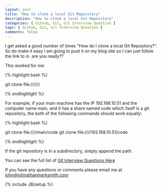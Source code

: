 ```yaml
---
layout: post
title: "How to clone a local Git Repository"
description: "How to clone a local Git Repository"
categories: [ Github, Git, Git Interview Question ]
tags: [ Github, Git, Git Interview Question ]
comments: false
---
```


I get asked a good number of times "How do I clone a local Git Repository?". So do make it easy I am going to pust it on my blog site so I can just follow the link to in.  are you ready??

This worked for me:

{% highlight bash %}

git clone file:////<host>/<share>/<path>

{% endhighlight %}

For example, if your main machine has the IP 192.168.10.51 and the computer name main, and it has a share named code which itself is a git repository, the both of the following commands should work equally:


{% highlight bash %}

git clone file:////main/code
git clone file:////192.168.10.51/code


{% endhighlight %}

If the git repository is in a subdirectory, simply append the path.


You can see the full list of <a href="/git-interview-questions.html">Git Interview Questions Here</a>

If you have any questions or comments please email me at <a href="mailto:john@johnathanmarksmith.com">john@johnathanmarksmith.com</a>


{% include JB/setup %}
